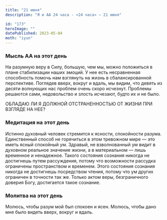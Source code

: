 ```yaml
---
title: "21 июня"
description: "Я и АА 24 часа - «24 часа» — 21 июня"

id: "173"
heroImage: ""
datePublished: 2023-05-04
moth: "iyun"
---
```


### Мысль АА на этот день

На разумную веру в Силу, большую, чем мы, можно положиться в плане
стабилизации наших эмоций. У нее есть несравненная способность помочь нам
взглянуть на жизнь в сбалансированной перспективе. Поглядев вверх, вокруг и
вдаль, мы видим, что девять из десяти волнующих нас проблем очень скоро
исчезнут. Проблемы решаются сами, недовольство и злость исчезают, будто их и
не было.

ОБЛАДАЮ ЛИ Я ДОЛЖНОЙ ОТСТРАНЕННОСТЬЮ ОТ ЖИЗНИ ПРИ ВЗГЛЯДЕ НА НЕЕ?

### Медитация на этот день

Истинно духовный человек стремится к ясности, спокойности разума. Единственный
способ не горячиться в этом тревожном мире — это иметь ясный спокойный ум.
Здравый, не взволнованный ум видит в духовном реальное значение жизни, а в
материальном — лишь временное и ненадежное. Такого состояния сознания никогда
не достигнешь путем рассуждения, потому что возможности рассудка ограничены
пространством и временем. Этого состояния сознания никогда не достигнешь
посредством чтения, потому что ум других ограничен в точности так же. Только
актом веры, безграничного доверия Богу, достигается такое сознание.

### Молитва на этот день

Молюсь, чтобы разум мой был спокоен и ясен. Молюсь, чтобы дано мне было видеть
вверх, вокруг и вдаль.
